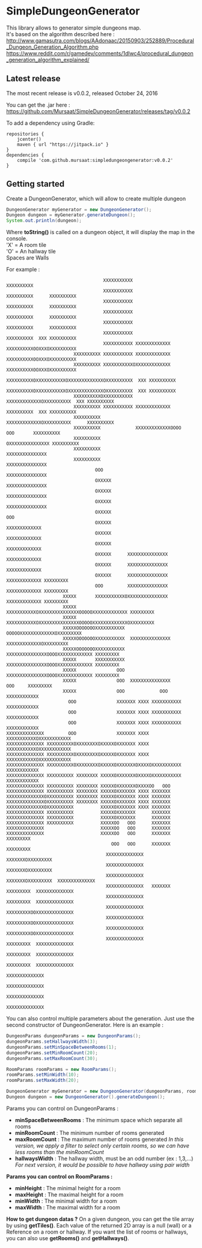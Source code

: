 # SimpleDungeonGenerator

This library allows to generator simple dungeons map.<br>
It's based on the algorithm described here :<br>
http://www.gamasutra.com/blogs/AAdonaac/20150903/252889/Procedural_Dungeon_Generation_Algorithm.php<br>
https://www.reddit.com/r/gamedev/comments/1dlwc4/procedural_dungeon_generation_algorithm_explained/<br>

Latest release
---------------

The most recent release is v0.0.2, released October 24, 2016

You can get the .jar here : https://github.com/Mursaat/SimpleDungeonGenerator/releases/tag/v0.0.2

To add a dependency using Gradle:
```
repositories {
	jcenter()
	maven { url "https://jitpack.io" }
}
dependencies {
	compile 'com.github.mursaat:simpledungeongenerator:v0.0.2'
}
```

Getting started
---------------

Create a DungeonGenerator, which will allow to create multiple dungeon
```java
DungeonGenerator myGenerator = new DungeonGenerator();
Dungeon dungeon = myGenerator.generateDungeon();
System.out.println(dungeon);
```

Where **toString()** is called on a dungeon object, it will display the map in the console.<br>
'X' = A room tile<br>
'O' = An hallway tile<br>
Spaces are Walls<br>

For example : 
```
                                    XXXXXXXXXXX               XXXXXXXXXX                 
                                    XXXXXXXXXXX               XXXXXXXXXX      XXXXXXXXXX 
                                    XXXXXXXXXXX               XXXXXXXXXX      XXXXXXXXXX 
                                    XXXXXXXXXXX               XXXXXXXXXX      XXXXXXXXXX 
                                    XXXXXXXXXXX               XXXXXXXXXX      XXXXXXXXXX 
                                    XXXXXXXXXXX               XXXXXXXXXX  XXX XXXXXXXXXX 
                                    XXXXXXXXXXX XXXXXXXXXXXXX XXXXXXXXXXOOXXXOXXXXXXXXXX 
                         XXXXXXXXXX XXXXXXXXXXX XXXXXXXXXXXXX XXXXXXXXXXOOXXXOXXXXXXXXXX 
                         XXXXXXXXXX XXXXXXXXXXXOXXXXXXXXXXXXX XXXXXXXXXXOOXXXOXXXXXXXXXX 
                         XXXXXXXXXXOXXXXXXXXXXXOXXXXXXXXXXXXXOXXXXXXXXXX  XXX XXXXXXXXXX 
                         XXXXXXXXXXOXXXXXXXXXXXOXXXXXXXXXXXXXOXXXXXXXXXX  XXX XXXXXXXXXX 
                         XXXXXXXXXXOXXXXXXXXXXX XXXXXXXXXXXXXOXXXXXXXXXX  XXX XXXXXXXXXX 
                         XXXXXXXXXX XXXXXXXXXXX XXXXXXXXXXXXX XXXXXXXXXX  XXX XXXXXXXXXX 
                         XXXXXXXXXX             XXXXXXXXXXXXXOXXXXXXXXXX      XXXXXXXXXX 
                         XXXXXXXXXX             XXXXXXXXXXXXXOOOO   OOO       XXXXXXXXXX 
                         XXXXXXXXXX                          OXXXXXXXXXXXXXXX XXXXXXXXXX 
                         XXXXXXXXXX                           XXXXXXXXXXXXXXX            
                         XXXXXXXXXX                           XXXXXXXXXXXXXXX            
                                 OOO                          XXXXXXXXXXXXXXX            
                                 OXXXXX                       XXXXXXXXXXXXXXX            
                                 OXXXXX                       XXXXXXXXXXXXXXX            
                                 OXXXXX                       XXXXXXXXXXXXXXX            
                                 OXXXXX                               OOO                
                                 OXXXXX                          XXXXXXXXXXXXX           
                                 OXXXXX                          XXXXXXXXXXXXX           
                                 OXXXXX                          XXXXXXXXXXXXX           
                                 OXXXXX      XXXXXXXXXXXXXXX     XXXXXXXXXXXXX           
                                 OXXXXX      XXXXXXXXXXXXXXX     XXXXXXXXXXXXX           
                                 OXXXXX      XXXXXXXXXXXXXXX     XXXXXXXXXXXXX XXXXXXXXX 
                                 OOO         XXXXXXXXXXXXXXX     XXXXXXXXXXXXX XXXXXXXXX 
                     XXXXX       XXXXXXXXXXXOXXXXXXXXXXXXXXX     XXXXXXXXXXXXX XXXXXXXXX 
                     XXXXX       XXXXXXXXXXXOXXXXXXXXXXXXXXXOOOOOXXXXXXXXXXXXX XXXXXXXXX 
                     XXXXX       XXXXXXXXXXXOXXXXXXXXXXXXXXXOOOOOXXXXXXXXXXXXXOXXXXXXXXX 
                     XXXXXOOOOOOOXXXXXXXXXXX                OOOOOXXXXXXXXXXXXXOXXXXXXXXX 
                     XXXXXOOOOOOOXXXXXXXXXXX  XXXXXXXXXXXXXXX    XXXXXXXXXXXXXOXXXXXXXXX 
                     XXXXXOOOOOOOXXXXXXXXXXX  XXXXXXXXXXXXXXXOOOOXXXXXXXXXXXXX XXXXXXXXX 
					 XXXXX       XXXXXXXXXXX  XXXXXXXXXXXXXXXOOOOXXXXXXXXXXXXX XXXXXXXXX 
                     XXXXX               OOO  XXXXXXXXXXXXXXXOOOOXXXXXXXXXXXXX XXXXXXXXX 
                     XXXXX               OOO  XXXXXXXXXXXXXXX          OOO     XXXXXXXXX 
                     XXXXX               OOO             OOO      XXXXXXXXXXXX           
                       OOO               XXXXXXX XXXX XXXXXXXXXXX XXXXXXXXXXXX           
                       OOO               XXXXXXX XXXX XXXXXXXXXXX XXXXXXXXXXXX           
                       OOO               XXXXXXX XXXX XXXXXXXXXXX XXXXXXXXXXXX           
XXXXXXXXXXXXXX         OOO               XXXXXXX XXXX XXXXXXXXXXXOXXXXXXXXXXXX           
XXXXXXXXXXXXXX XXXXXXXXXXOXXXXXXXXOXXXXXOXXXXXXX XXXX XXXXXXXXXXXOXXXXXXXXXXXX           
XXXXXXXXXXXXXX XXXXXXXXXXOXXXXXXXXOXXXXXOXXXXXXX XXXX XXXXXXXXXXXOXXXXXXXXXXXX           
XXXXXXXXXXXXXX XXXXXXXXXXOXXXXXXXXOXXXXXOXXXXXXXOXXXXOXXXXXXXXXXX XXXXXXXXXXXX           
XXXXXXXXXXXXXX XXXXXXXXXX XXXXXXXX XXXXXOXXXXXXXOXXXXOXXXXXXXXXXX XXXXXXXXXXXX           
XXXXXXXXXXXXXX XXXXXXXXXX XXXXXXXX XXXXXOXXXXXXXOXXXXOO   OOO                            
XXXXXXXXXXXXXX XXXXXXXXXX XXXXXXXX XXXXXOXXXXXXX XXXX XXXXXXX                            
XXXXXXXXXXXXXXOXXXXXXXXXX XXXXXXXX XXXXXOXXXXXXX XXXX XXXXXXX                            
XXXXXXXXXXXXXXOXXXXXXXXXX XXXXXXXX XXXXXOXXXXXXX XXXX XXXXXXX                            
XXXXXXXXXXXXXXOXXXXXXXXXX          XXXXXOXXXXXXX XXXX XXXXXXX                            
XXXXXXXXXXXXXX XXXXXXXXXX          XXXXXOXXXXXXX      XXXXXXX                            
XXXXXXXXXXXXXX XXXXXXXXXX          XXXXXOXXXXXXX      XXXXXXX                            
XXXXXXXXXXXXXX XXXXXXXXXX          XXXXXOO   OOO      XXXXXXX                            
XXXXXXXXXXXXXX                     XXXXXOO   OOO      XXXXXXX                            
XXXXXXXXXXXXXX                     XXXXXOO   OOO      XXXXXXX XXXXXXXXX                  
                                       OOO   OOO      XXXXXXX XXXXXXXXX                  
                                     XXXXXXXXXXXXXX   XXXXXXXOXXXXXXXXX                  
                                     XXXXXXXXXXXXXX   XXXXXXXOXXXXXXXXX                  
                                     XXXXXXXXXXXXXX   XXXXXXXOXXXXXXXXX  XXXXXXXXXXXXXX  
                                     XXXXXXXXXXXXXX   XXXXXXX XXXXXXXXX  XXXXXXXXXXXXXX  
                                     XXXXXXXXXXXXXX           XXXXXXXXX  XXXXXXXXXXXXXX  
                                     XXXXXXXXXXXXXX           XXXXXXXXXOOXXXXXXXXXXXXXX  
                                     XXXXXXXXXXXXXX           XXXXXXXXXOOXXXXXXXXXXXXXX  
                                     XXXXXXXXXXXXXX           XXXXXXXXXOOXXXXXXXXXXXXXX  
                                     XXXXXXXXXXXXXX           XXXXXXXXX  XXXXXXXXXXXXXX  
                                                              XXXXXXXXX  XXXXXXXXXXXXXX  
                                                              XXXXXXXXX  XXXXXXXXXXXXXX  
                                                                         XXXXXXXXXXXXXX  
                                                                         XXXXXXXXXXXXXX  
                                                                         XXXXXXXXXXXXXX  
                                                                         XXXXXXXXXXXXXX  
```

You can also control multiple parameters about the generation. Just use the second constructor of DungeonGenerator.
Here is an example :

```java
DungeonParams dungeonParams = new DungeonParams();
dungeonParams.setHallwaysWidth(3);
dungeonParams.setMinSpaceBetweenRooms(1);
dungeonParams.setMinRoomCount(20);
dungeonParams.setMaxRoomCount(30);

RoomParams roomParams = new RoomParams();
roomParams.setMinWidth(10);
roomParams.setMaxWidth(20);

DungeonGenerator myGenerator = new DungeonGenerator(dungeonParams, roomParams);
Dungeon dungeon = new DungeonGenerator().generateDungeon();
```

Params you can control on DungeonParams :
* **minSpaceBetweenRooms** : The minimum space which separate all rooms
* **minRoomCount** : The minimum number of rooms generated
* **maxRoomCount** : The maximum number of rooms generated
*In this version, we apply a filter to select only certain rooms, so we can have less rooms than the minRoomCount*
* **hallwaysWidth** : The hallway width, must be an odd number (ex : 1,3,...)
*For next version, it would be possible to have hallway using pair width*

**Params you can control on RoomParams :**
* **minHeight** : The minimal height for a room
* **maxHeight** : The maximal height for a room
* **minWidth** : The minimal width for a room
* **maxWidth** : The maximal width for a room

**How to get dungeon datas ?**
On a given dungeon, you can get the tile array by using **getTiles()**. Each value of the returned 2D array is a null (wall) or a Reference on a room or hallway.
If you want the list of rooms or hallways, you can also use **getRooms()** and **getHallways()**.
